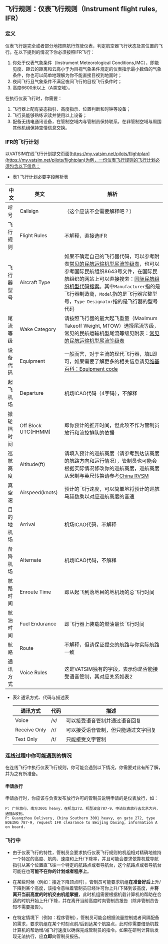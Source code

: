 ## 飞行规则：仪表飞行规则（Instrument flight rules, IFR）

### 定义
仪表飞行是完全或者部分地按照航行驾驶仪表，判定航空器飞行状态及其位置的飞行。在以下提到的情况下你必须按照IFR飞行：
  1. 你处于仪表气象条件（Instrument Meteorological Conditions,IMC），即能见度、距云的距离和云高小于为目视气象条件规定的仪表指示最小数值的气象条件，你也可以简单地理解为你不能直接目视到地面时；
  2. 夜间飞行且气象条件不满足夜间飞行的目视飞行条件时；
  3. 高度6600米以上（A类空域）。

在执行仪表飞行时，你需要：
  1. 飞行器上配有姿态指引、高度指示、位置判断和时钟等设备；
  2. 飞行员能够熟练识读并使用以上设备；
  3. 配备无线电通讯设备，在管制空域内与管制员保持联系，在非管制空域与周围其他机组保持空情信息交换。

### IFR的飞行计划
以VATSIM在线飞行计划提交页面[https://my.vatsim.net/pilots/flightplan](https://my.vatsim.net/pilots/flightplan)为例，一份仪表飞行规则的飞行计划必须包含以下信息：

* 表1 飞行计划必要字段解析表

中文|英文|解析
--|--|--
呼号|Callsign|（这个应该不会需要解释吧？）
飞行规则|Flight Rules|不解释，直接选IFR
飞行器型号|Aircraft Type|如果不确定自己的飞行器代码，可以参考附表[常见的民航运输机型尾流等级表](AircraftsTable.md)，也可以参考国际民航组织8643号文件，在国际民航组织的网站上可以直接搜索：[国际民航组织机型代码搜索](https://www.icao.int/publications/DOC8643/Pages/Search.aspx)。其中`Manufacturer`指的是飞行器制造商，`Model`指的是飞行器完整型号，`Type Designator`指的是飞行器的型号代码
尾流等级|Wake Category|请按照飞行器的最大起飞重量（Maximum Takeoff Weight, MTOW）选择尾流等级，常见的民航运输机型尾流等级见附表：[常见的民航运输机型尾流等级表](AircraftsTable.md)
设备代码|Equipment|一般而言，对于主流的现代飞行器，填L即可，如果需要了解更多的相关信息请见[维基百科：Equipment code](https://en.wikipedia.org/wiki/Equipment_codes)
起飞机场|Departure|机场ICAO代码（4字码），不解释
撤轮档时间|Off Block UTC(HHMM)|即你预计的推开时间，但此项不作为管制员放行和流控排队的依据
巡航高度|Altitude(ft)|请填入预计的巡航高度（请参考到达该高度的航路方向和运行情况），管制员也可能会根据实际情况修改你的巡航高度，巡航高度从米制与英尺转换请参考[China RVSM](https://www.vatprc.net/rvsm)
真空速|Airspeed(knots)|预计的飞行速度，可以简单地将预计的巡航马赫数乘以对应巡航高度的音速
目的地机场|Arrival|机场ICAO代码，不解释
备降机场|Alternate|机场ICAO代码，不解释
航路时间|Enroute Time|即从起飞到落地目的地机场的总飞行时间
航油时间|Fuel Endurance|即飞行器上装载的燃油最长飞行时间
航路|Route|不解释，但请保证提交的航路与你实际航路一致
通讯方式|Voice Rules|这是VATSIM独有的字段，表示你是否能接受语音管制，其对应关系如表2

* 表2 通讯方式、代码与描述表

  通讯方式|代码|描述
  ----|--|--
  Voice|/v/|可以接受语音管制并通过语音回复
  Receive Only|/r/|可以接受语音管制，但只能通过文字回复
  Text Only|/t/|只能接受文字管制

### 连线过程中你可能遇到的情况

在连线飞行中执行仪表飞行规则，你可能会遇到以下情况，你需要对此有所了解，并为之有所准备。

#### 申请放行

申请放行时，你应该与负责发布放行许可的管制员说明申请的是仪表放行，如：
```
P: 广州放行，南方3001 heavy，在机位272，机型波音787-9，申请仪表放行去北京大兴，通播A收到。
P: Guangzhou Delivery, China Southern 3001 heavy, on gate 272, type BOEING 787-9, request IFR clearance to Beijing Daxing, information A on board.
```

### 飞行中

* 由于仪表飞行的特性，管制员会要求执行仪表飞行规则的机组相对精确地维持一个特定的高度、航向、速度和上升/下降率，并且可能会要求依靠机载导航指引从某个位置直飞往一个特定的航路点或者导航台，这个航路点或者导航台可能在也**可能不在你的计划或者程序上**。

* 在某些时候（例如：接近下降顶点时），管制员可能要求机组**在准备好后**上升/下降到某个高度，该指令意味着管制员已经许可你上升/下降到该高度，并**将离开当前高度的时机交由机组掌握**，此时机组需要根据机载计算机的帮助在合适的时机开始上升/下降，并在离开当前高度时向管制员报告（除非管制员告知不需要报告）。

* 在特定情境下（例如：程序管制），管制员可能会根据流量控制或者间隔配备的需求，要求机组在某个时刻点前/后到达某个航路点，此时你需要借助机载计算机的帮助增/减飞行速度以确保完成管制员的指令。如果在研判计算后发现无法执行，应**立即**向管制员报告。